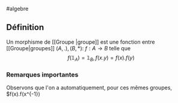 #algebre 
## Définition
Un morphisme de [[Groupe |groupe]] est une fonction entre [[Groupe|groupes]] $(A, .), (B, *)$: $f: A \to B$ telle que
$$f(\mathbb{1}_A) = \mathbb{1}_B, f(x.y) = f(x).f(y)$$
### Remarques importantes

Observons que l'on a automatiquement, pour ces mêmes groupes, $f(x).f(x^{-1})
